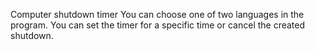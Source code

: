 Computer shutdown timer
You can choose one of two languages in the program. You can set the timer for a specific time or cancel the created shutdown.
